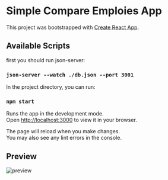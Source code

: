 # Simple Compare Emploies App  

This project was bootstrapped with [Create React App](https://github.com/facebook/create-react-app).

## Available Scripts

first you should run json-server:
### `json-server --watch ./db.json --port 3001`


In the project directory, you can run:

### `npm start`

Runs the app in the development mode.\
Open [http://localhost:3000](http://localhost:3000) to view it in your browser.

The page will reload when you make changes.\
You may also see any lint errors in the console.

## Preview

<img src="https://raw.githubusercontent.com/ahmad1026/compare-emploies/master/Compare-Emploies.gif" alt="preview"><img>
